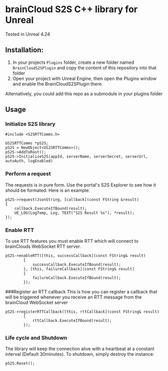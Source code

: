 # brainCloud S2S C++ library for Unreal
Tested in Unreal 4.24

## Installation:

1. In your projects `Plugins` folder, create a new folder named `BrainCloudS2SPlugin` and copy the content of this repository into that folder
2. Open your project with Unreal Engine, then open the Plugins window and enable the BrainCloudS2SPlugin there.

Alternatively, you could add this repo as a submodule in your plugins folder

## Usage

### Initialize S2S library
```
#include <S2SRTTComms.h>

US2SRTTComms *pS2S;
pS2S = NewObject<US2SRTTComms>();
pS2S->AddToRoot();
pS2S->InitializeS2S(appId, serverName, serverSecret, serverUrl, autoAuth, logEnabled)

```

### Perform a request
The requests is in pure form. Use the portal's S2S Explorer to see how it should be formated. Here is an example:
```
pS2S->request(JsonString, [callback](const FString &result)
{
    callback.ExecuteIfBound(result);
    UE_LOG(LogTemp, Log, TEXT("S2S Result %s"), *result);
});
```

### Enable RTT
To use RTT features you must enable RTT which will connect to brainClouds WebSocket RTT server. 
```
pS2S->enableRTT([this, successCallback](const FString& result)
		{
			successCallback.ExecuteIfBound(result);
		}, [this, failureCallback](const FString& result)
		{
			failureCallback.ExecuteIfBound(result);
		});
```

###Register an RTT callback
This is how you can register a callback that will be triggered whenever you receive an RTT message from the brainCloud WebSocket server
```
pS2S->registerRTTCallback([this, rttCallback](const FString& result)
		{
			rttCallback.ExecuteIfBound(result);
		});
```


### Life cycle and Shutdown
The library will keep the connection alive with a heartbeat at a constant interval (Default 30minutes).
To shutdown, simply destroy the instance:
```
pS2S.Reset();
```
